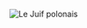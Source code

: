 ![Le Juif polonais](https://upload.wikimedia.org/wikipedia/commons/thumb/7/74/Georges_Rochegrosse_-_Henry_F%C3%A9vrier_-_Henri_Cain_and_Louis_Payen_after_Victorien_Sardou_-_Gismonda.jpg/350px-Georges_Rochegrosse_-_Henry_F%C3%A9vrier_-_Henri_Cain_and_Louis_Payen_after_Victorien_Sardou_-_Gismonda.jpg)
